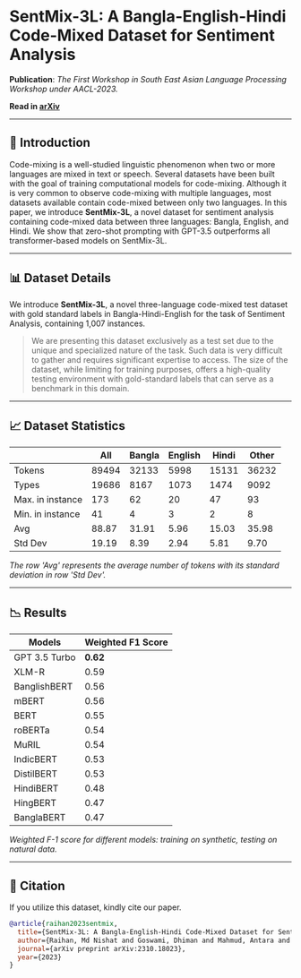 # SentMix-3L: A Bangla-English-Hindi Code-Mixed Dataset for Sentiment Analysis

**Publication**: *The First Workshop in South East Asian Language Processing Workshop under AACL-2023.*

**Read in [arXiv](https://arxiv.org/pdf/2310.18023.pdf)** 

---

## 📖 Introduction

Code-mixing is a well-studied linguistic phenomenon when two or more languages are mixed in text or speech. Several datasets have been built with the goal of training computational models for code-mixing. Although it is very common to observe code-mixing with multiple languages, most datasets available contain code-mixed between only two languages. In this paper, we introduce **SentMix-3L**, a novel dataset for sentiment analysis containing code-mixed data between three languages: Bangla, English, and Hindi. We show that zero-shot prompting with GPT-3.5 outperforms all transformer-based models on SentMix-3L.

---

## 📊 Dataset Details

We introduce **SentMix-3L**, a novel three-language code-mixed test dataset with gold standard labels in Bangla-Hindi-English for the task of Sentiment Analysis, containing 1,007 instances.

> We are presenting this dataset exclusively as a test set due to the unique and specialized nature of the task. Such data is very difficult to gather and requires significant expertise to access. The size of the dataset, while limiting for training purposes, offers a high-quality testing environment with gold-standard labels that can serve as a benchmark in this domain.

---

## 📈 Dataset Statistics

|                   | **All** | **Bangla** | **English** | **Hindi** | **Other** |
|-------------------|---------|------------|-------------|-----------|-----------|
| Tokens            | 89494   | 32133      | 5998        | 15131     | 36232     |
| Types             | 19686   | 8167       | 1073        | 1474      | 9092      |
| Max. in instance  | 173     | 62         | 20          | 47        | 93        |
| Min. in instance  | 41      | 4          | 3           | 2         | 8         |
| Avg               | 88.87   | 31.91      | 5.96        | 15.03     | 35.98     |
| Std Dev           | 19.19   | 8.39       | 2.94        | 5.81      | 9.70      |

*The row 'Avg' represents the average number of tokens with its standard deviation in row 'Std Dev'.*

---

## 📉 Results

| **Models**    | **Weighted F1 Score** |
|---------------|-----------------------|
| GPT 3.5 Turbo | **0.62**              |
| XLM-R         | 0.59                  |
| BanglishBERT  | 0.56                  |
| mBERT         | 0.56                  |
| BERT          | 0.55                  |
| roBERTa       | 0.54                  |
| MuRIL         | 0.54                  |
| IndicBERT     | 0.53                  |
| DistilBERT    | 0.53                  |
| HindiBERT     | 0.48                  |
| HingBERT      | 0.47                  |
| BanglaBERT    | 0.47                  |

*Weighted F-1 score for different models: training on synthetic, testing on natural data.*

---

## 📝 Citation

If you utilize this dataset, kindly cite our paper.

```bibtex
@article{raihan2023sentmix,
  title={SentMix-3L: A Bangla-English-Hindi Code-Mixed Dataset for Sentiment Analysis},
  author={Raihan, Md Nishat and Goswami, Dhiman and Mahmud, Antara and Anstasopoulos, Antonios and Zampieri, Marcos},
  journal={arXiv preprint arXiv:2310.18023},
  year={2023}
}

